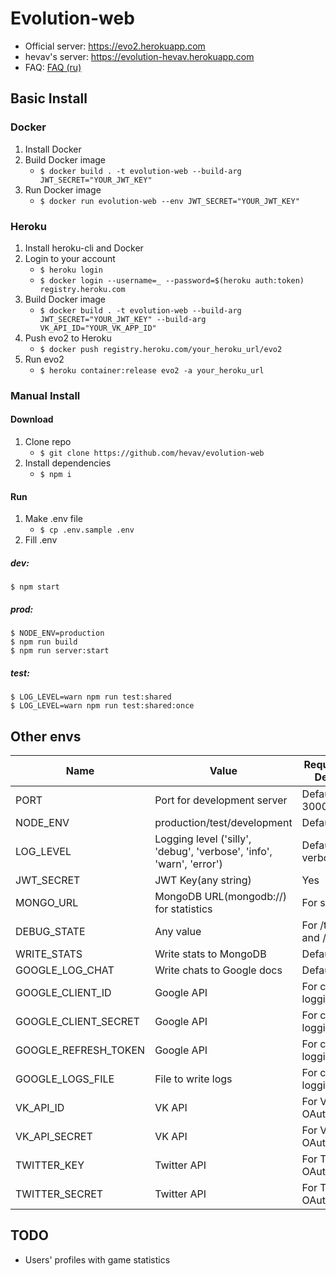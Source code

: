# Evolution-web

- Official server: https://evo2.herokuapp.com
- hevav's server: https://evolution-hevav.herokuapp.com
- FAQ: [FAQ (ru)](faq-ru.md)


## Basic Install

### Docker
1. Install Docker
1. Build Docker image
    - ``$ docker build . -t evolution-web --build-arg JWT_SECRET="YOUR_JWT_KEY"``
1. Run Docker image
    - ``$ docker run evolution-web --env JWT_SECRET="YOUR_JWT_KEY"``
    
### Heroku
1. Install heroku-cli and Docker
1. Login to your account
    - ``$ heroku login``
    - ``$ docker login --username=_ --password=$(heroku auth:token) registry.heroku.com``
1. Build Docker image
    - ``$ docker build . -t evolution-web --build-arg JWT_SECRET="YOUR_JWT_KEY" --build-arg VK_API_ID="YOUR_VK_APP_ID"``
1. Push evo2 to Heroku
    - ``$ docker push registry.heroku.com/your_heroku_url/evo2``
1. Run evo2
    - ``$ heroku container:release evo2 -a your_heroku_url`` 

### Manual Install

#### Download

1. Clone repo
    - ``$ git clone https://github.com/hevav/evolution-web``
1. Install dependencies
    - ``$ npm i``

#### Run

1. Make .env file
    - ```$ cp .env.sample .env```
1. Fill .env

##### dev:

```
$ npm start
```

##### prod:

```
$ NODE_ENV=production
$ npm run build
$ npm run server:start
```

##### test:

```
$ LOG_LEVEL=warn npm run test:shared
$ LOG_LEVEL=warn npm run test:shared:once
```
## Other envs

Name | Value | Required or Default
--- | --- | ---
PORT | Port for development server | Default 3000
NODE_ENV | production\/test\/development | Default test
LOG_LEVEL | Logging level ('silly', 'debug', 'verbose', 'info', 'warn', 'error') | Default verbose
JWT_SECRET | JWT Key(any string) | Yes
MONGO_URL | MongoDB URL(mongodb:\/\/) for statistics | For statistics
DEBUG_STATE | Any value | For \/timeout and \/stats
WRITE_STATS | Write stats to MongoDB | Default true
GOOGLE_LOG_CHAT | Write chats to Google docs | Default false
GOOGLE_CLIENT_ID | Google API | For chat logging
GOOGLE_CLIENT_SECRET | Google API | For chat logging
GOOGLE_REFRESH_TOKEN | Google API | For chat logging
GOOGLE_LOGS_FILE | File to write logs | For chat logging
VK_API_ID | VK API | For VK OAuth
VK_API_SECRET | VK API | For VK OAuth
TWITTER_KEY | Twitter API | For Twitter OAuth(soon)
TWITTER_SECRET | Twitter API | For Twitter OAuth(soon)

## TODO

- Users' profiles with game statistics